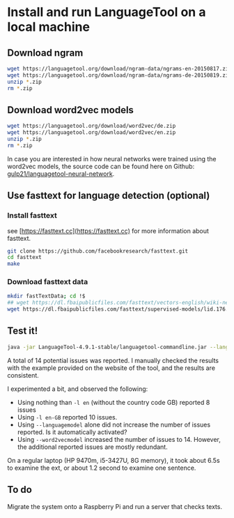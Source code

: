 Install and run LanguageTool on a local machine
===


## Download ngram

```bash
wget https://languagetool.org/download/ngram-data/ngrams-en-20150817.zip
wget https://languagetool.org/download/ngram-data/ngrams-de-20150819.zip
unzip *.zip
rm *.zip
```

## Download word2vec models

```bash
wget https://languagetool.org/download/word2vec/de.zip
wget https://languagetool.org/download/word2vec/en.zip
unzip *.zip
rm *.zip
```

In case you are interested in how neural networks were trained using the word2vec models, the source code can be found here on Github: [gulp21/languagetool-neural-network](https://fscs.hhu.de/languagetool/word2vec.tar.gz).

## Use fasttext for language detection (optional)

### Install fasttext

see [https://fasttext.cc](https://fasttext.cc) for more information about fasttext.

```bash
git clone https://github.com/facebookresearch/fasttext.git
cd fasttext
make
```

### Download fasttext data

```bash
mkdir fastTextData; cd !$
## wget https://dl.fbaipublicfiles.com/fasttext/vectors-english/wiki-news-300d-1M-subword.vec.zip
wget https://dl.fbaipublicfiles.com/fasttext/supervised-models/lid.176.bin
```

## Test it!

```bash
java -jar LanguageTool-4.9.1-stable/languagetool-commandline.jar --languagemodel ngram-data --word2vecmodel word2vec -l en-GB test.txt
```

A total of 14 potential issues was reported. I manually checked the results with the example provided on the website of the tool, and the results are consistent.

I experimented a bit, and observed the following:

* Using nothing than `-l en` (without the country code GB) reported 8 issues
* Using `-l en-GB` reported 10 issues.
* Using `--languagemodel` alone did not increase the number of issues reported. Is it automatically activated? 
* Using `--word2vecmodel` increased the number of issues to 14. However, the additional reported issues are mostly redundant.

On a regular laptop (HP 9470m, i5-3427U, 8G memory), it took about 6.5s to examine the ext, or about 1.2 second to examine one sentence.

## To do

Migrate the system onto a Raspberry Pi and run a server that checks texts.
